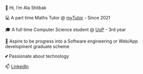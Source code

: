 👋 Hi, I’m Ala Shlibak

💻 A part time Maths Tutor @ [myTutor](https://www.mytutor.co.uk/) - Since 2021

🎓 A full time Computer Science student @ [UoP](https://www.port.ac.uk/) - 3rd year

👀 Aspire to be progress into a Software engineering or Web/App development graduate scheme

💕 Passionate about technology

📫 [LinkedIn](www.linkedin.com/in/ala-shlibak)

<!---
UP2026661/UP2026661 is a ✨ special ✨ repository because its `README.md` (this file) appears on your GitHub profile.
You can click the Preview link to take a look at your changes.
--->
